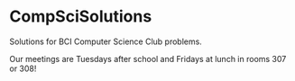 # CompSciSolutions
Solutions for BCI Computer Science Club problems.

Our meetings are Tuesdays after school and Fridays at lunch in rooms 307 or 308!
